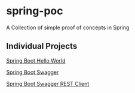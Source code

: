 # spring-poc

A Collection of simple proof of concepts in Spring	

## Individual Projects

[Spring Boot Hello World](https://github.com/codeWriter9/spring-poc/tree/master/hello-world)  

[Spring Boot Swagger](https://github.com/codeWriter9/spring-poc/tree/master/swagger-spring-boot)

[Spring Boot Swagger REST Client](https://github.com/codeWriter9/spring-poc/tree/master/swagger-rest-client)
